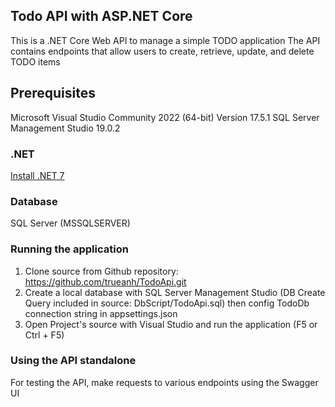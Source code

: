 ## Todo API with ASP.NET Core
This is a .NET Core Web API to manage a simple TODO application
The API contains endpoints that allow users to create, retrieve, update, and delete TODO items

## Prerequisites
Microsoft Visual Studio Community 2022 (64-bit) Version 17.5.1
SQL Server Management Studio 19.0.2

### .NET
[Install .NET 7](https://dotnet.microsoft.com/en-us/download)

### Database
SQL Server (MSSQLSERVER)

### Running the application
1. Clone source from Github repository: https://github.com/trueanh/TodoApi.git
2. Create a local database with SQL Server Management Studio (DB Create Query included in source: DbScript/TodoApi.sql) then config TodoDb connection string in appsettings.json
3. Open Project's source with Visual Studio and run the application (F5 or Ctrl + F5)

### Using the API standalone
For testing the API, make requests to various endpoints using the Swagger UI